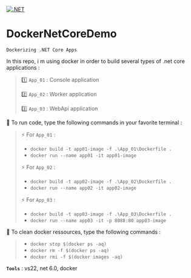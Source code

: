 [![.NET](https://github.com/aimenux/DockerNetCoreDemo/actions/workflows/ci.yml/badge.svg)](https://github.com/aimenux/DockerNetCoreDemo/actions/workflows/ci.yml)

# DockerNetCoreDemo
```
Dockerizing .NET Core Apps
```

In this repo, i m using docker in order to build several types of .net core applications :

> :one: `App_01` : Console application
>
> :two: `App_02` : Worker application
>
> :three: `App_03` : WebApi application

:rocket: To run code, type the following commands in your favorite terminal :
>
> :zap: For `App_01` :
> - `docker build -t app01-image -f .\App_01\Dockerfile .`
> - `docker run --name app01 -it app01-image`
>
> :zap: For `App_02` :
> - `docker build -t app02-image -f .\App_02\Dockerfile .`
> - `docker run --name app02 -it app02-image`
>
> :zap: For `App_03` :
> - `docker build -t app03-image -f .\App_03\Dockerfile .`
> - `docker run --name app03 -it -p 8088:80 app03-image`
>
>
:rocket: To clean docker ressources, type the following commands :
> - `docker stop $(docker ps -aq)`
> - `docker rm -f $(docker ps -aq)`
> - `docker rmi -f $(docker images -aq)`

**`Tools`** : vs22, net 6.0, docker